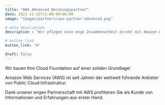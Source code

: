 ```yaml
---
title: "AWS Advanced Beratungspartner"
date: 2021-11-15T11:00:00+06:00
image: "images/partners/aws-partner-advanced.png"

# meta description
description : "Wir pflegen eine enge Zusammenarbeit direkt mit Amazon Web Services (AWS), um unsere Kunden schnell und kompetent unterstützen zu können."

# button link
button_link: "#"

draft: false
---
```


Wir bauen Ihre Cloud Foundation auf einer soliden Grundlage!

Amazon Web Services (AWS) ist seit Jahren der weltweit führende Anbieter von Public Cloud Infrastruktur.

Dank unserer engen Partnerschaft mit AWS profitieren Sie als Kunde von Informationen und Erfahrungen aus erster Hand.
